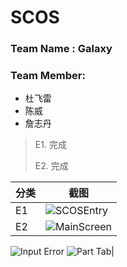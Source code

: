 # SCOS

### Team Name : Galaxy
### Team Member:
* 杜飞雷
* 陈威
* 詹志丹

> E1. 完成
>  
> E2. 完成

| 分类 | 截图 |
| --- | --- |
| E1 | ![SCOSEntry](http://7xs83t.com1.z0.glb.clouddn.com/SCOS%E6%88%AA%E5%9B%BE1.jpg?imageView2/2/0/w/480/h/720) |
| E2 | ![MainScreen](http://7xs83t.com1.z0.glb.clouddn.com/SCOS%E6%88%AA%E5%9B%BE2.jpg?imageView2/2/0/w/480/h/720)
![Input Error](http://7xs83t.com1.z0.glb.clouddn.com/SCOS%E6%88%AA%E5%9B%BE3.jpg?imageView2/2/0/w/480/h/720)
![Part Tab](http://7xs83t.com1.z0.glb.clouddn.com/SCOS%E6%88%AA%E5%9B%BE4.jpg?imageView2/2/0/w/480/h/720)|

